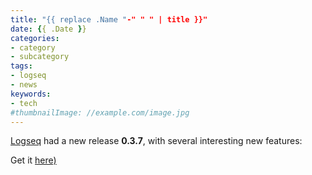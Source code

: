 ```yaml
---
title: "{{ replace .Name "-" " " | title }}"
date: {{ .Date }}
categories:
- category
- subcategory
tags:
- logseq
- news
keywords:
- tech
#thumbnailImage: //example.com/image.jpg
---
```

[Logseq](https://github.com/logseq/logseq/) had a new release **0.3.7**, with several interesting new features:
<!--more-->

Get it [here)](https://github.com/logseq/logseq/releases/tag/0.3.7)

